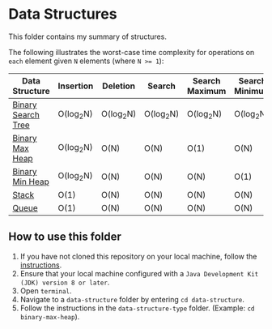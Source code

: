 # Data Structures

This folder contains my summary of structures.

The following illustrates the worst-case time complexity for operations on `each` element given `N` elements (where `N >= 1`):

Data Structure           | Insertion               | Deletion                | Search                   | Search Maximum            | Search Minimum
------------------------ | ----------------------- | ----------------------- | -----------------------  | -----------------------   | -----------------------
[Binary Search Tree](https://github.com/shumarb/notes-and-code/tree/main/data-structures/binary-search-tree)     | O(log<sub>2</sub>N)      | O(log<sub>2</sub>N)      | O(log<sub>2</sub>N)      | O(log<sub>2</sub>N)       | O(log<sub>2</sub>N)
[Binary Max Heap](https://github.com/shumarb/notes-and-code/tree/main/data-structures/binary-max-heap)         | O(log<sub>2</sub>N)      | O(N)                    | O(N)                     | O(1)                      | O(N)
[Binary Min Heap](https://github.com/shumarb/notes-and-code/tree/main/data-structures/binary-min-heap)          | O(log<sub>2</sub>N)      | O(N)                    | O(N)                     | O(N)                      | O(1)
[Stack](https://github.com/shumarb/notes-and-code/tree/main/data-structures/stack)                   | O(1)                    | O(N)                    | O(N)                     | O(N)                      | O(N)   
[Queue](https://github.com/shumarb/notes-and-code/tree/main/data-structures/queue)                    | O(1)                    | O(N)                    | O(N)                     | O(N)                      | O(N)   

## How to use this folder
1. If you have not cloned this repository on your local machine, follow the [instructions](https://github.com/shumarb/notes-and-code#how-to-use-this-repository).
2. Ensure that your local machine configured with a `Java Development Kit (JDK) version 8 or later`.
3. Open `terminal`.
4. Navigate to a `data-structure` folder by entering `cd data-structure`.
5. Follow the instructions in the `data-structure-type` folder. (Example: `cd binary-max-heap`).
